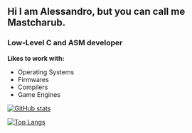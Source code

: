 ## Hi I am Alessandro, but you can call me Mastcharub.
### Low-Level C and ASM developer
**Likes to work with:**
- Operating Systems
- Firmwares
- Compilers
- Game Engines

[![GitHub stats](https://github-readme-stats.vercel.app/api?username=Mastcharub)](https://github.com/anuraghazra/github-readme-stats)

[![Top Langs](https://github-readme-stats.vercel.app/api/top-langs/?username=Mastcharub&langs_count=8)](https://github.com/anuraghazra/github-readme-stats)
